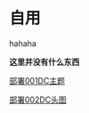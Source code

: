 # 自用
hahaha

**这里并没有什么东西**

[部署001DC主题](https://raw.githubusercontent.com/laochuz/laochuz.github.io/main/100907446_p0.jpg)

[部署002DC头图](https://raw.githubusercontent.com/laochuz/laochuz.github.io/main/98021576-p0.jpg)
